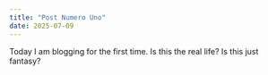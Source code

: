 ```yaml
---
title: "Post Numero Uno"
date: 2025-07-09
---
```


Today I am blogging for the first time. Is this the real life? Is this just fantasy?
